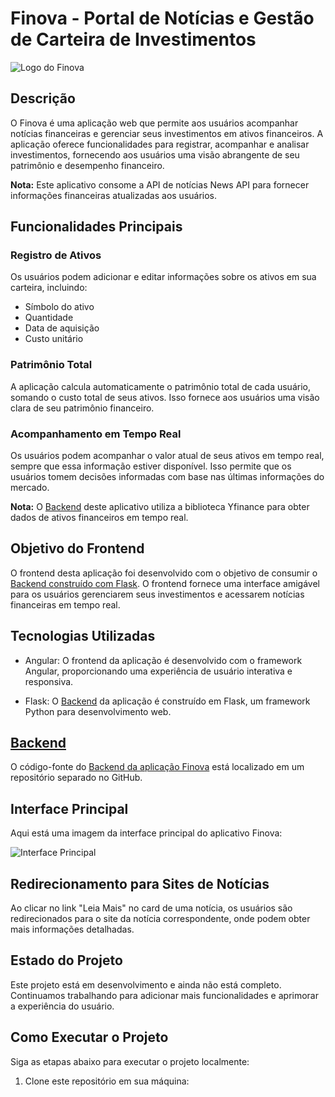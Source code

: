 # Finova - Portal de Notícias e Gestão de Carteira de Investimentos

![Logo do Finova](https://i.imgur.com/RELNipx.png)

## Descrição

O Finova é uma aplicação web que permite aos usuários acompanhar notícias financeiras e gerenciar seus investimentos em ativos financeiros. A aplicação oferece funcionalidades para registrar, acompanhar e analisar investimentos, fornecendo aos usuários uma visão abrangente de seu patrimônio e desempenho financeiro.

**Nota:** Este aplicativo consome a API de notícias News API para fornecer informações financeiras atualizadas aos usuários.

## Funcionalidades Principais

### Registro de Ativos

Os usuários podem adicionar e editar informações sobre os ativos em sua carteira, incluindo:
- Símbolo do ativo
- Quantidade
- Data de aquisição
- Custo unitário

### Patrimônio Total

A aplicação calcula automaticamente o patrimônio total de cada usuário, somando o custo total de seus ativos. Isso fornece aos usuários uma visão clara de seu patrimônio financeiro.

### Acompanhamento em Tempo Real

Os usuários podem acompanhar o valor atual de seus ativos em tempo real, sempre que essa informação estiver disponível. Isso permite que os usuários tomem decisões informadas com base nas últimas informações do mercado.

**Nota:** O [Backend](https://github.com/lucasfrotabarroso14/Finova_Portal_Backend) deste aplicativo utiliza a biblioteca Yfinance para obter dados de ativos financeiros em tempo real.

## Objetivo do Frontend

O frontend desta aplicação foi desenvolvido com o objetivo de consumir o [Backend construído com Flask](https://github.com/lucasfrotabarroso14/Finova_Portal_Backend). O frontend fornece uma interface amigável para os usuários gerenciarem seus investimentos e acessarem notícias financeiras em tempo real.

## Tecnologias Utilizadas

- Angular: O frontend da aplicação é desenvolvido com o framework Angular, proporcionando uma experiência de usuário interativa e responsiva.

- Flask: O [Backend](https://github.com/lucasfrotabarroso14/Finova_Portal_Backend) da aplicação é construído em Flask, um framework Python para desenvolvimento web.

## [Backend](https://github.com/lucasfrotabarroso14/Finova_Portal_Backend)

O código-fonte do [Backend da aplicação Finova](https://github.com/lucasfrotabarroso14/Finova_Portal_Backend) está localizado em um repositório separado no GitHub.

## Interface Principal

Aqui está uma imagem da interface principal do aplicativo Finova:

![Interface Principal](https://i.imgur.com/pxPwWgy.png)

## Redirecionamento para Sites de Notícias

Ao clicar no link "Leia Mais" no card de uma notícia, os usuários são redirecionados para o site da notícia correspondente, onde podem obter mais informações detalhadas.

## Estado do Projeto

Este projeto está em desenvolvimento e ainda não está completo. Continuamos trabalhando para adicionar mais funcionalidades e aprimorar a experiência do usuário.

## Como Executar o Projeto

Siga as etapas abaixo para executar o projeto localmente:

1. Clone este repositório em sua máquina:
